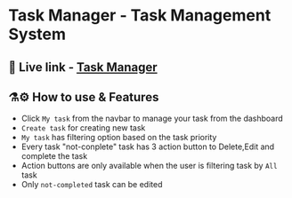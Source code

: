 # Task Manager - Task Management System
## 🚀 Live link - [Task Manager](https://react-task-manage.netlify.app/)

## ⚗️⚙️ How to use & Features
* Click `My task` from the navbar to manage your task from the dashboard
* `Create task` for creating new task
* `My task` has filtering option based on the task priority
* Every task "not-conplete" task has 3 action button to Delete,Edit and complete the task
* Action buttons are only available when the user is filtering task by `All` task
* Only `not-completed` task can be edited
